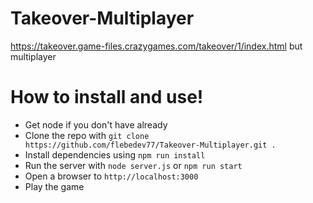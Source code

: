 # Takeover-Multiplayer
https://takeover.game-files.crazygames.com/takeover/1/index.html but multiplayer


# How to install and use!

 - Get node if you don't have already
 - Clone the repo with `git clone https://github.com/flebedev77/Takeover-Multiplayer.git .`
 - Install dependencies using `npm run install`
 - Run the server with `node server.js` or `npm run start`
 - Open a browser to `http://localhost:3000`
 - Play the game